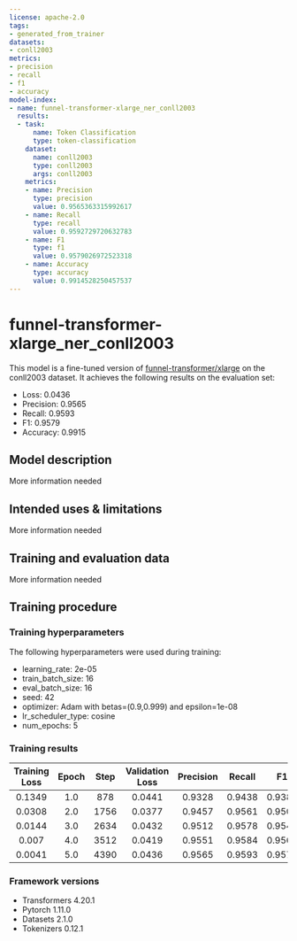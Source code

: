 ```yaml
---
license: apache-2.0
tags:
- generated_from_trainer
datasets:
- conll2003
metrics:
- precision
- recall
- f1
- accuracy
model-index:
- name: funnel-transformer-xlarge_ner_conll2003
  results:
  - task:
      name: Token Classification
      type: token-classification
    dataset:
      name: conll2003
      type: conll2003
      args: conll2003
    metrics:
    - name: Precision
      type: precision
      value: 0.9565363315992617
    - name: Recall
      type: recall
      value: 0.9592729720632783
    - name: F1
      type: f1
      value: 0.9579026972523318
    - name: Accuracy
      type: accuracy
      value: 0.9914528250457537
---
```


<!-- This model card has been generated automatically according to the information the Trainer had access to. You
should probably proofread and complete it, then remove this comment. -->

# funnel-transformer-xlarge_ner_conll2003

This model is a fine-tuned version of [funnel-transformer/xlarge](https://huggingface.co/funnel-transformer/xlarge) on the conll2003 dataset.
It achieves the following results on the evaluation set:
- Loss: 0.0436
- Precision: 0.9565
- Recall: 0.9593
- F1: 0.9579
- Accuracy: 0.9915

## Model description

More information needed

## Intended uses & limitations

More information needed

## Training and evaluation data

More information needed

## Training procedure

### Training hyperparameters

The following hyperparameters were used during training:
- learning_rate: 2e-05
- train_batch_size: 16
- eval_batch_size: 16
- seed: 42
- optimizer: Adam with betas=(0.9,0.999) and epsilon=1e-08
- lr_scheduler_type: cosine
- num_epochs: 5

### Training results

| Training Loss | Epoch | Step | Validation Loss | Precision | Recall | F1     | Accuracy |
|:-------------:|:-----:|:----:|:---------------:|:---------:|:------:|:------:|:--------:|
| 0.1349        | 1.0   | 878  | 0.0441          | 0.9328    | 0.9438 | 0.9383 | 0.9881   |
| 0.0308        | 2.0   | 1756 | 0.0377          | 0.9457    | 0.9561 | 0.9509 | 0.9901   |
| 0.0144        | 3.0   | 2634 | 0.0432          | 0.9512    | 0.9578 | 0.9545 | 0.9906   |
| 0.007         | 4.0   | 3512 | 0.0419          | 0.9551    | 0.9584 | 0.9567 | 0.9913   |
| 0.0041        | 5.0   | 4390 | 0.0436          | 0.9565    | 0.9593 | 0.9579 | 0.9915   |


### Framework versions

- Transformers 4.20.1
- Pytorch 1.11.0
- Datasets 2.1.0
- Tokenizers 0.12.1
